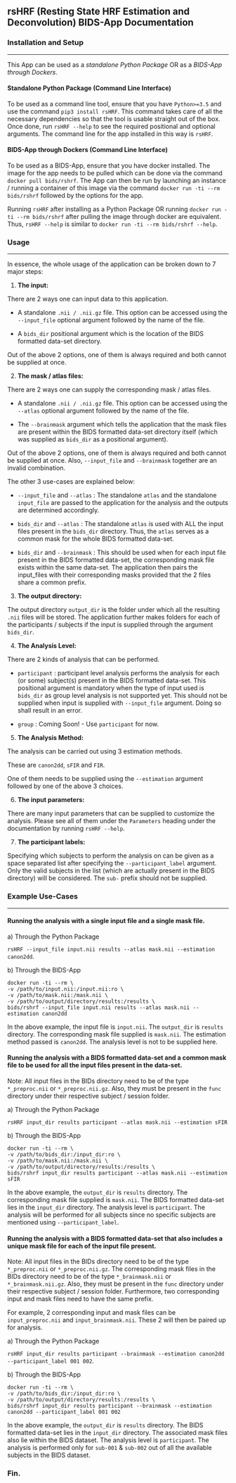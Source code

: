## rsHRF (Resting State HRF Estimation and Deconvolution) BIDS-App Documentation

### Installation and Setup
----
This App can be used as a *standalone Python Package* OR as a *BIDS-App through Dockers*. 

#### Standalone Python Package (Command Line Interface)
To be used as a command line tool, ensure that you have ``Python>=3.5`` and use the command ``pip3 install rsHRF``. This command takes care of all the necessary dependencies so that the tool is usable straight out of the box. Once done, run ``rsHRF --help`` to see the required positional and optional arguments. The command line for the app installed in this way is ``rsHRF``.

#### BIDS-App through Dockers (Command Line Interface)
To be used as a BIDS-App, ensure that you have docker installed. The image for the app needs to be pulled which can be done via the command ``docker pull bids/rshrf``. The App can then be run by launching an instance / running a container of this image via the command ``docker run -ti --rm bids/rshrf`` followed by the options for the app.

Running ``rsHRF`` after installing as a Python Package OR running ``docker run -ti --rm bids/rshrf`` after pulling the image through docker are equivalent. Thus, ``rsHRF --help`` is similar to ``docker run -ti --rm bids/rshrf --help``.

### Usage
----
In essence, the whole usage of the application can be broken down to 7 major steps:

1. **The input:**

There are 2 ways one can input data to this application.

* A standalone ``.nii / .nii.gz`` file. This option can be accessed using the
``--input_file`` optional argument followed by the name of the file.

* A ``bids_dir`` positional argument which is the location of the BIDS formatted 
data-set directory.

Out of the above 2 options, one of them is always required and both cannot be supplied
at once.

2. **The mask / atlas files:**

There are 2 ways one can supply the corresponding mask / atlas files.

* A standalone ``.nii / .nii.gz`` file. This option can be accessed using the
``--atlas`` optional argument followed by the name of the file.

* The ``--brainmask`` argument which tells the application that the mask files
are present within the BIDS formatted data-set directory itself (which was supplied
as ``bids_dir`` as a positional argument).
 
Out of the above 2 options, one of them is always required and both cannot be supplied
at once. Also, ``--input_file`` and ``--brainmask`` together are an invalid combination.

The other 3 use-cases are explained below:

* ``--input_file`` and ``--atlas`` : The standalone ``atlas`` and the standalone
 ``input_file`` are passed to the application for the analysis and the outputs are
 determined accordingly.
 
* ``bids_dir`` and ``--atlas`` : The standalone ``atlas`` is used with ALL the input
files present in the ``bids_dir`` directory. Thus, the ``atlas`` serves as a common mask
for the whole BIDS formatted data-set.

* ``bids_dir`` and ``--brainmask`` : This should be used when for each input file present
in the BIDS formatted data-set, the corresponding mask file exists within the same data-set.
The application then pairs the input_files with their corresponding masks provided that
the 2 files share a common prefix.

3. **The output directory:** 

The output directory ``output_dir`` is the folder under which all the resulting
``.nii`` files will be stored. The application further makes folders for each of 
the participants / subjects if the input is supplied through the argument ``bids_dir``.

4. **The Analysis Level:**

There are 2 kinds of analysis that can be performed.

* ``participant`` : participant level analysis performs the analysis for each (or some) subject(s) 
present in the BIDS formatted data-set. This positional argument is mandatory when the type of 
input used is ``bids_dir`` as group level analysis is not supported yet. This should not be 
supplied when input is supplied with ``--input_file`` argument. Doing so shall result in an error.

* ``group`` : Coming Soon! - Use ``participant`` for now.

5. **The Analysis Method:** 

The analysis can be carried out using 3 estimation methods.

These are ``canon2dd``, ``sFIR`` and ``FIR``.

One of them needs to be supplied using the ``--estimation`` argument followed by
one of the above 3 choices.

6. **The input parameters:** 

There are many input parameters that can be supplied to customize the analysis.
Please see all of them under the ``Parameters`` heading under the documentation
by running ``rsHRF --help``.

7. **The participant labels:**

Specifying which subjects to perform the analysis on can be given as a space separated
list after specifying the ``--participant_label`` argument. Only the valid subjects
in the list (which are actually present in the BIDS directory) will be considered.
The ``sub-`` prefix should not be supplied.

### Example Use-Cases
----

#### Running the analysis with a single input file and a single mask file.

a) Through the Python Package

``rsHRF --input_file input.nii results --atlas mask.nii --estimation canon2dd``.

b) Through the BIDS-App

```
docker run -ti --rm \
-v /path/to/input.nii:/input.nii:ro \
-v /path/to/mask.nii:/mask.nii \
-v /path/to/output/directory/results:/results \
bids/rshrf --input_file input.nii results --atlas mask.nii --estimation canon2dd
```

In the above example, the input file is ``input.nii``. The ``output_dir`` is ``results``
directory. The corresponding mask file supplied is ``mask.nii``.
The estimation method passed is ``canon2dd``. The analysis level is not to be supplied here.

#### Running the analysis with a BIDS formatted data-set and a common mask file to be used for all the input files present in the data-set.

Note: All input files in the BIDs directory need to be of the type ``*_preproc.nii`` or 
``*_preproc.nii.gz``. Also, they must be present in the ``func`` directory under their
respective subject / session folder.

a) Through the Python Package

``rsHRF input_dir results participant --atlas mask.nii --estimation sFIR``

b) Through the BIDS-App

```
docker run -ti --rm \
-v /path/to/bids_dir:/input_dir:ro \
-v /path/to/mask.nii:/mask.nii \
-v /path/to/output/directory/results:/results \
bids/rshrf input_dir results participant --atlas mask.nii --estimation sFIR
```

In the above example, the ``output_dir`` is ``results`` directory. The 
corresponding mask file supplied is ``mask.nii``. The BIDS formatted data-set
lies in the ``input_dir`` directory. The analysis level is ``participant``. The analysis will be performed for all subjects since no specific subjects are mentioned using ``--participant_label``.

#### Running the analysis with a BIDS formatted data-set that also includes a unique mask file for each of the input file present. 

Note: All input files in the BIDs directory need to be of the type ``*_preproc.nii`` or 
``*_preproc.nii.gz``. The corresponding mask files in the BIDs directory need to
be of the type ``*_brainmask.nii`` or ``*_brainmask.nii.gz``. Also, they must be 
present in the ``func`` directory under their respective subject / session folder.
Furthermore, two corresponding input and mask files need to have the same prefix.

For example, 2 corresponding input and mask files can be ``input_preproc.nii`` and
``input_brainmask.nii``. These 2 will then be paired up for analysis.

a) Through the Python Package

``rsHRF input_dir results participant --brainmask --estimation canon2dd --participant_label 001 002``.

b) Through the BIDS-App

```
docker run -ti --rm \
-v /path/to/bids_dir:/input_dir:ro \
-v /path/to/output/directory/results:/results \
bids/rshrf input_dir results participant --brainmask --estimation canon2dd --participant_label 001 002
```

In the above example, the ``output_dir`` is ``results`` directory. The BIDS formatted data-set
lies in the ``input_dir`` directory. The associated mask files also lie within the BIDS dataset.
The analysis level is ``participant``. The analysis is performed only for ``sub-001`` & ``sub-002``
out of all the available subjects in the BIDS dataset.

### Fin.
